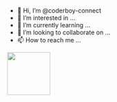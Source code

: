- 👋 Hi, I’m @coderboy-connect
- 👀 I’m interested in ...
- 🌱 I’m currently learning ...
- 💞️ I’m looking to collaborate on ...
- 📫 How to reach me ...

<!---
coderboy-connect/coderboy-connect is a ✨ special ✨ repository because its `README.md` (this file) appears on your GitHub profile.
You can click the Preview link to take a look at your changes.
--->

<img src="https://static.remove.bg/remove-bg-web/221525818b4ba04e9088d39cdcbd0c7bcdfb052e/assets/start_remove-c851bdf8d3127a24e2d137a55b1b427378cd17385b01aec6e59d5d4b5f39d2ec.png" height="100" width="100" >
